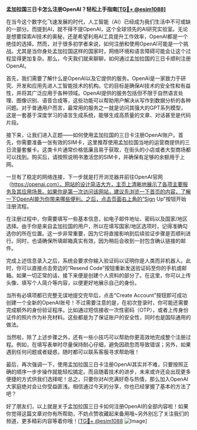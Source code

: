 **孟加拉国三日卡怎么注册OpenAI？轻松上手指南[[TG💪+ @esim1088](https://t.me/s/esim1088)]**

在当今这个数字化飞速发展的时代，人工智能（AI）已经成为我们生活中不可或缺的一部分。而提到AI，就不得不提OpenAI，这个全球领先的AI研究实验室。无论是想要探索AI技术的奥秘，还是希望利用AI工具提升工作效率，OpenAI都是一个绝佳的选择。然而，对于很多初学者来说，如何注册和使用OpenAI可能是一个挑战。尤其是当你身处孟加拉国这样的国家时，网络环境和语言障碍可能会让这个过程显得更加复杂。那么，今天我们就来聊聊，如何通过孟加拉国的三日卡顺利注册OpenAI。

首先，我们需要了解什么是OpenAI以及它提供的服务。OpenAI是一家致力于研究、开发和应用先进人工智能技术的机构。它的目标是确保AI技术的安全性和有益性，并将其广泛应用于各种领域。OpenAI提供的服务包括但不限于自然语言处理、图像识别、语音合成等，这些功能可以帮助用户解决从写作到数据分析的各种问题。对于普通用户而言，最常用的服务之一就是访问其强大的GPT系列模型，这是一套基于深度学习的语言生成系统，能够生成高质量的文章、对话甚至是代码片段。

接下来，让我们进入正题——如何使用孟加拉国的三日卡注册OpenAI账户。首先，你需要准备一张有效的SIM卡，这里推荐使用孟加拉国当地的运营商提供的三日流量套餐卡。这类卡片通常价格低廉且易于获取，在街头的小店或者大型商场都可以找到。购买后，请按照说明书激活您的SIM卡，并确保有足够的余额用于上网。

一旦有了稳定的网络连接，下一步就是打开浏览器并前往OpenAI官网（https://openai.com）。网站的设计简洁大方，主页上清晰地展示了各项主要服务及其应用场景。如果你是第一次访问该网站，建议先浏览一下首页的内容，了解一下OpenAI能为你带来哪些便利。之后，点击页面右上角的“Sign Up”按钮开始注册流程。

在注册过程中，你需要填写一些基本信息，如电子邮件地址、密码以及国家/地区选择。由于你是来自孟加拉国的用户，所以在填写国家/地区选项时，记得准确勾选你的所在位置。这一步非常重要，因为它将直接影响到后续验证步骤是否顺利进行。同时，也请确保所填邮箱真实有效，因为稍后会收到一封包含确认链接的邮件。

完成上述信息录入之后，系统会要求你输入验证码以证明你是人类而非机器人。此时，你可以直接点击旁边的“Resend Code”按钮重新发送验证码至你的手机或邮箱。如果一切正常的话，接下来便是创建个人资料的部分了。在这里，你可以上传头像、填写个人简介等内容，以便更好地展示自己的身份。

当所有必填项都已完整无误地提交完毕后，点击“Create Account”按钮即可成功创建一个全新的OpenAI账号！不过需要注意的是，在初次登录时，你可能还需要完成额外的身份验证程序。比如通过短信接收一次性密码（OTP），或者上传身份证件的照片作为补充材料。这些都是为了保证账户的安全性，同时也是国际通用的做法。

当然啦，除了上述步骤之外，还有一些小技巧可以帮助你更高效地完成整个注册过程。例如，在填写表单时尽量保持耐心仔细，避免因疏忽而导致错误；另外，如果遇到任何问题或者疑惑，随时都可以联系客服寻求帮助哦！

最后，再次强调一下，使用孟加拉国三日卡注册OpenAI其实并不难，只要按照正确的顺序一步步操作就能轻松搞定。而且随着技术的进步，未来或许还会出现更多便捷的方式供我们选择呢！总之，只要你对AI充满好奇与热情，那么加入OpenAI大家庭绝对会让你受益匪浅。相信通过今天的分享，你也已经掌握了基本的方法了吧？

好了朋友们，以上就是关于孟加拉国三日卡如何注册OpenAI的全部内容啦！如果你觉得这篇文章对你有所帮助，不妨点赞收藏起来备用哦~另外别忘了关注我们的频道，更多精彩内容等着你哦！[[TG💪+ @esim1088](https://t.me/s/esim1088) ![Image](https://i.postimg.cc/4NQfJmqS/Snipaste-2025-05-13-00-14-12.png)]